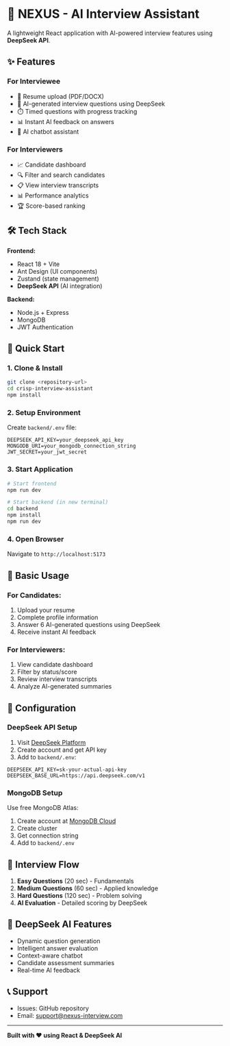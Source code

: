 # 🚀 NEXUS - AI Interview Assistant

A lightweight React application with AI-powered interview features using **DeepSeek API**.


## ✨ Features

### For Interviewee
- 📄 Resume upload (PDF/DOCX)
- 🤖 AI-generated interview questions using DeepSeek
- ⏱️ Timed questions with progress tracking
- 📊 Instant AI feedback on answers
- 💬 AI chatbot assistant

### For Interviewers  
- 📈 Candidate dashboard
- 🔍 Filter and search candidates
- 📋 View interview transcripts
- 📊 Performance analytics
- 🏆 Score-based ranking

## 🛠️ Tech Stack

**Frontend:**
- React 18 + Vite
- Ant Design (UI components)
- Zustand (state management)
- **DeepSeek API** (AI integration)

**Backend:**
- Node.js + Express
- MongoDB
- JWT Authentication

## 🚀 Quick Start

### 1. Clone & Install
```bash
git clone <repository-url>
cd crisp-interview-assistant
npm install
```

### 2. Setup Environment
Create `backend/.env` file:
```env
DEEPSEEK_API_KEY=your_deepseek_api_key
MONGODB_URI=your_mongodb_connection_string
JWT_SECRET=your_jwt_secret
```

### 3. Start Application
```bash
# Start frontend
npm run dev

# Start backend (in new terminal)
cd backend
npm install
npm run dev
```

### 4. Open Browser
Navigate to `http://localhost:5173`

## 📖 Basic Usage

### For Candidates:
1. Upload your resume
2. Complete profile information  
3. Answer 6 AI-generated questions using DeepSeek
4. Receive instant AI feedback

### For Interviewers:
1. View candidate dashboard
2. Filter by status/score
3. Review interview transcripts
4. Analyze AI-generated summaries

## 🔧 Configuration

### DeepSeek API Setup
1. Visit [DeepSeek Platform](https://platform.deepseek.com/)
2. Create account and get API key
3. Add to `backend/.env`:
```env
DEEPSEEK_API_KEY=sk-your-actual-api-key
DEEPSEEK_BASE_URL=https://api.deepseek.com/v1
```

### MongoDB Setup
Use free MongoDB Atlas:
1. Create account at [MongoDB Cloud](https://www.mongodb.com/cloud/atlas)
2. Create cluster
3. Get connection string
4. Add to `backend/.env`

## 🎯 Interview Flow
1. **Easy Questions** (20 sec) - Fundamentals
2. **Medium Questions** (60 sec) - Applied knowledge  
3. **Hard Questions** (120 sec) - Problem solving
4. **AI Evaluation** - Detailed scoring by DeepSeek

## 🤖 DeepSeek AI Features
- Dynamic question generation
- Intelligent answer evaluation  
- Context-aware chatbot
- Candidate assessment summaries
- Real-time AI feedback

## 📞 Support
- Issues: GitHub repository
- Email: support@nexus-interview.com

---

**Built with ❤️ using React & DeepSeek AI**
